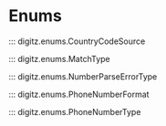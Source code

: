 # Enums

::: digitz.enums.CountryCodeSource

::: digitz.enums.MatchType

::: digitz.enums.NumberParseErrorType

::: digitz.enums.PhoneNumberFormat

::: digitz.enums.PhoneNumberType
